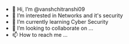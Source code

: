 - 👋 Hi, I’m @vanshchitranshi09
- 👀 I’m interested in Networks and it's security
- 🌱 I’m currently learning Cyber Security
- 💞️ I’m looking to collaborate on ...
- 📫 How to reach me ...

<!---
vanshchitranshi09/vanshchitranshi09 is a ✨ special ✨ repository because its `README.md` (this file) appears on your GitHub profile.
You can click the Preview link to take a look at your changes.
--->

